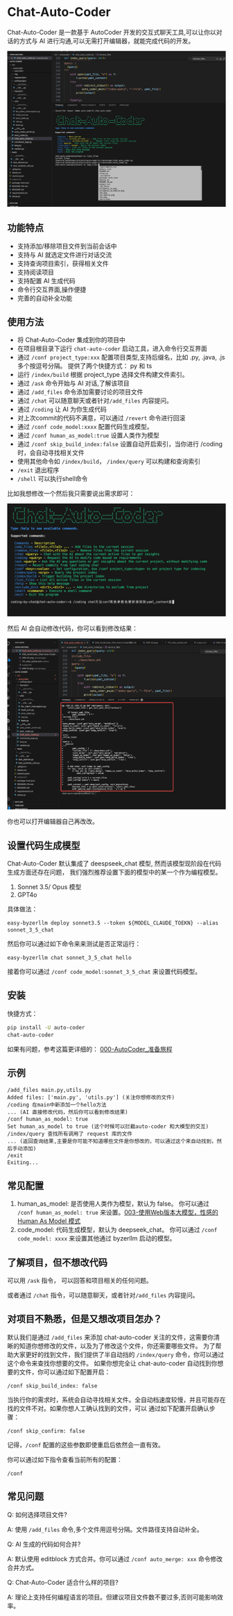 # Chat-Auto-Coder

Chat-Auto-Coder 是一款基于 AutoCoder 开发的交互式聊天工具,可以让你以对话的方式与 AI 进行沟通,可以无需打开编辑器，就能完成代码的开发。

![](../images/046-01.png)



## 功能特点

- 支持添加/移除项目文件到当前会话中
- 支持与 AI 就选定文件进行对话交流 
- 支持查询项目索引，获得相关文件
- 支持阅读项目
- 支持配置 AI 生成代码
- 命令行交互界面,操作便捷
- 完善的自动补全功能


## 使用方法

* 将 Chat-Auto-Coder 集成到你的项目中
* 在项目根目录下运行 `chat-auto-coder` 启动工具，进入命令行交互界面
* 通过 `/conf project_type:xxx` 配置项目类型,支持后缀名，比如 .py, .java, .js多个按逗号分隔。 提供了两个快捷方式： py 和 ts
* 运行 `/index/build` 根据 project_type 选择文件构建文件索引。
* 通过 `/ask` 命令开始与 AI 对话,了解该项目
* 通过 `/add_files` 命令添加需要讨论的项目文件  
* 通过 `/chat` 可以随意聊天或者针对`/add_files` 内容提问。
* 通过 `/coding` 让 AI 为你生成代码
* 对上次commit的代码不满意，可以通过 `/revert` 命令进行回滚
* 通过 `/conf code_model:xxxx`  配置代码生成模型。
* 通过 `/conf human_as_model:true` 设置人类作为模型
* 通过 `/conf skip_build_index:false` 设置自动开启索引，当你进行 /coding 时，会自动寻找相关文件
* 使用其他命令如 `/index/build`， `/index/query` 可以构建和查询索引
* `/exit` 退出程序
* `/shell` 可以执行shell命令


比如我想修改一个然后我只需要说出需求即可：

![](../images/046-04.png)

然后 AI 会自动修改代码，你可以看到修改结果：

![](../images/046-03.png)

你也可以打开编辑器自己再改改。

## 设置代码生成模型

Chat-Auto-Coder 默认集成了 deespseek_chat 模型, 然而该模型现阶段在代码生成方面还存在问题，
我们强烈推荐设置下面的模型中的某一个作为编程模型。

1. Sonnet 3.5/ Opus 模型
2. GPT4o

具体做法：

```shell
easy-byzerllm deploy sonnet3.5 --token ${MODEL_CLAUDE_TOEKN} --alias sonnet_3_5_chat
```

然后你可以通过如下命令来来测试是否正常运行：

```shell
easy-byzerllm chat sonnet_3_5_chat hello
```

接着你可以通过 `/conf code_model:sonnet_3_5_chat` 来设置代码模型。

## 安装

快捷方式：

```bash
pip install -U auto-coder
chat-auto-coder
```

如果有问题，参考这篇更详细的：
[000-AutoCoder_准备旅程](./000-AutoCoder_准备旅程.md)


## 示例

```shell
/add_files main.py,utils.py
Added files: ['main.py', 'utils.py'] (关注你想修改的文件)
/coding 在main中新添加一个hello方法
... (AI 直接修改代码，然后你可以看到修改结果)
/conf human_as_model: true
Set human_as_model to true (这个时候可以拦截auto-coder 和大模型的交互)
/index/query 查找所有调用了 request 库的文件
... (返回查询结果,主要是你可能不知道哪些文件是你想改的，可以通过这个来自动找到，然后手动添加)
/exit
Exiting...
```

## 常见配置

1. human_as_model: 是否使用人类作为模型，默认为 false。 你可以通过 `/conf human_as_model: true` 来设置。[003-使用Web版本大模型，性感的Human As Model 模式](./003-%20AutoCoder%20使用Web版大模型，性感的Human%20As%20Model%20模式.md)
2. code_model: 代码生成模型，默认为 deepseek_chat。 你可以通过 `/conf code_model: xxxx` 来设置其他通过 byzerllm 启动的模型。 

## 了解项目，但不想改代码

可以用 `/ask` 指令， 可以回答和项目相关的任何问题。

或者通过 `/chat` 指令，可以随意聊天，或者针对`/add_files` 内容提问。

## 对项目不熟悉，但是又想改项目怎办？

默认我们是通过 `/add_files` 来添加 chat-auto-coder 关注的文件，这需要你清晰的知道你想修改的文件，以及为了修改这个文件，你还需要哪些文件。
为了帮助大家更好的找到文件，我们提供了半自动挡的 `/index/query` 命令，你可以通过这个命令来查找你想要的文件。
如果你想完全让 chat-auto-coder 自动找到你想要的文件，你可以通过如下配置开启：

```shell
/conf skip_build_index: false
```

当执行你的需求时，系统会自动寻找相关文件。全自动档速度较慢，并且可能存在找的文件不对。如果你想人工确认找到的文件，可以
通过如下配置开启确认步骤：

```shell
/conf skip_confirm: false
```

记得，`/conf` 配置的这些参数即使重启后依然会一直有效。

你可以通过如下指令查看当前所有的配置：

```shell
/conf
```

## 常见问题

Q: 如何选择项目文件?

A: 使用 `/add_files` 命令,多个文件用逗号分隔。文件路径支持自动补全。

Q: AI 生成的代码如何合并?

A: 默认使用 editblock 方式合并。你可以通过 `/conf auto_merge: xxx` 命令修改合并方式。


Q: Chat-Auto-Coder 适合什么样的项目?

A: 理论上支持任何编程语言的项目。但建议项目文件数不要过多,否则可能影响效率。
  